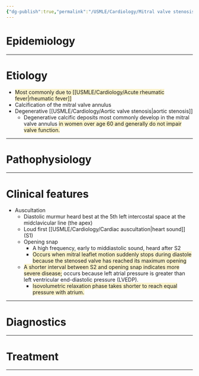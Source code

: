 ```yaml
---
{"dg-publish":true,"permalink":"/USMLE/Cardiology/Mitral valve stenosis/","tags":["t1"]}
---
```


# Epidemiology


---
# Etiology
- <span style="background:rgba(240, 200, 0, 0.2)">Most commonly due to [[USMLE/Cardiology/Acute rheumatic fever\|rheumatic fever]]</span>
- Calcification of the mitral valve annulus
- Degenerative [[USMLE/Cardiology/Aortic valve stenosis\|aortic stenosis]]
	- Degenerative calcific deposits most commonly develop in the mitral valve annulus <span style="background:rgba(240, 200, 0, 0.2)">in women over age 60 and generally do not impair valve function.</span>

---
# Pathophysiology


---
# Clinical features
- Auscultation
	- Diastolic murmur heard best at the 5th left intercostal space at the midclavicular line (the apex) 
	- Loud first [[USMLE/Cardiology/Cardiac auscultation\|heart sound]] (S1) 
	- Opening snap
		- A high frequency, early to middiastolic sound, heard after S2
		- <span style="background:rgba(240, 200, 0, 0.2)">Occurs when mitral leaflet motion suddenly stops during diastole because the stenosed valve has reached its maximum opening</span>
	- <span style="background:rgba(240, 200, 0, 0.2)">A shorter interval between S2 and opening snap indicates more severe disease;</span> occurs because left atrial pressure is greater than left ventricular end-diastolic pressure (LVEDP).
		- <span style="background:rgba(240, 200, 0, 0.2)">Isovolumetric relaxation phase takes shorter to reach equal pressure with atrium.</span>

---
# Diagnostics


---
# Treatment


---

